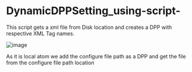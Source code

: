 # DynamicDPPSetting_using-script-

This script gets a xml file from Disk location and creates a DPP with respective XML Tag names. 

![image](https://github.com/manasch19/DynamicDPPSetting_using-script-/assets/97012694/d5733720-294a-4d5f-9261-013faa2cb4ac)

As it is local atom we add the configure file path as a DPP and get the file from the configure file path location

